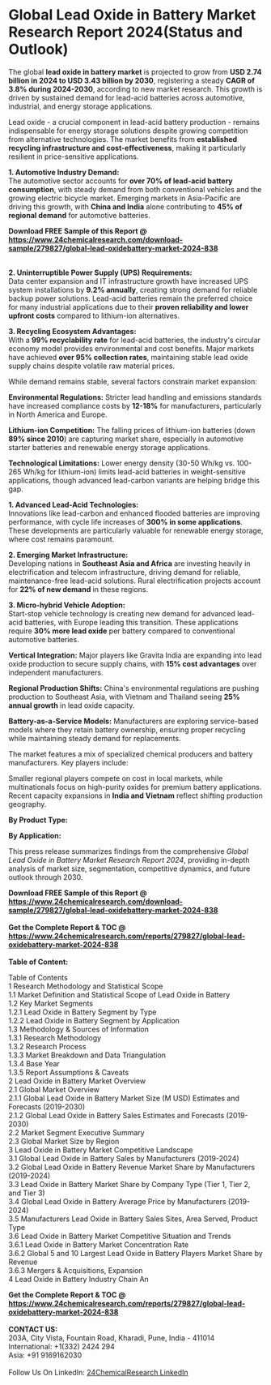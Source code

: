 <h1>Global Lead Oxide in Battery Market Research Report 2024(Status and Outlook)</h1><p>The global <strong>lead oxide in battery market</strong> is projected to grow from <strong>USD 2.74 billion in 2024 to USD 3.43 billion by 2030</strong>, registering a steady <strong>CAGR of 3.8% during 2024-2030</strong>, according to new market research. This growth is driven by sustained demand for lead-acid batteries across automotive, industrial, and energy storage applications.</p><p>Lead oxide - a crucial component in lead-acid battery production - remains indispensable for energy storage solutions despite growing competition from alternative technologies. The market benefits from <strong>established recycling infrastructure and cost-effectiveness</strong>, making it particularly resilient in price-sensitive applications.</p><p><strong>1. Automotive Industry Demand:</strong><br>
The automotive sector accounts for <strong>over 70% of lead-acid battery consumption</strong>, with steady demand from both conventional vehicles and the growing electric bicycle market. Emerging markets in Asia-Pacific are driving this growth, with <strong>China and India</strong> alone contributing to <strong>45% of regional demand</strong> for automotive batteries.</p><div><b>Download FREE Sample of this Report @ 
            <a href="https://www.24chemicalresearch.com/download-sample/279827/global-lead-oxidebattery-market-2024-838">
            https://www.24chemicalresearch.com/download-sample/279827/global-lead-oxidebattery-market-2024-838</a></b></div><br><p><strong>2. Uninterruptible Power Supply (UPS) Requirements:</strong><br>
Data center expansion and IT infrastructure growth have increased UPS system installations by <strong>9.2% annually</strong>, creating strong demand for reliable backup power solutions. Lead-acid batteries remain the preferred choice for many industrial applications due to their <strong>proven reliability and lower upfront costs</strong> compared to lithium-ion alternatives.</p><p><strong>3. Recycling Ecosystem Advantages:</strong><br>
With a <strong>99% recyclability rate</strong> for lead-acid batteries, the industry's circular economy model provides environmental and cost benefits. Major markets have achieved <strong>over 95% collection rates</strong>, maintaining stable lead oxide supply chains despite volatile raw material prices.</p><p>While demand remains stable, several factors constrain market expansion:</p><p><strong>Environmental Regulations:</strong> Stricter lead handling and emissions standards have increased compliance costs by <strong>12-18%</strong> for manufacturers, particularly in North America and Europe.</p><p><strong>Lithium-ion Competition:</strong> The falling prices of lithium-ion batteries (down <strong>89% since 2010</strong>) are capturing market share, especially in automotive starter batteries and renewable energy storage applications.</p><p><strong>Technological Limitations:</strong> Lower energy density (30-50 Wh/kg vs. 100-265 Wh/kg for lithium-ion) limits lead-acid batteries in weight-sensitive applications, though advanced lead-carbon variants are helping bridge this gap.</p><p><strong>1. Advanced Lead-Acid Technologies:</strong><br>
Innovations like lead-carbon and enhanced flooded batteries are improving performance, with cycle life increases of <strong>300% in some applications</strong>. These developments are particularly valuable for renewable energy storage, where cost remains paramount.</p><p><strong>2. Emerging Market Infrastructure:</strong><br>
Developing nations in <strong>Southeast Asia and Africa</strong> are investing heavily in electrification and telecom infrastructure, driving demand for reliable, maintenance-free lead-acid solutions. Rural electrification projects account for <strong>22% of new demand</strong> in these regions.</p><p><strong>3. Micro-hybrid Vehicle Adoption:</strong><br>
Start-stop vehicle technology is creating new demand for advanced lead-acid batteries, with Europe leading this transition. These applications require <strong>30% more lead oxide</strong> per battery compared to conventional automotive batteries.</p><p><strong>Vertical Integration:</strong> Major players like Gravita India are expanding into lead oxide production to secure supply chains, with <strong>15% cost advantages</strong> over independent manufacturers.</p><p><strong>Regional Production Shifts:</strong> China's environmental regulations are pushing production to Southeast Asia, with Vietnam and Thailand seeing <strong>25% annual growth</strong> in lead oxide capacity.</p><p><strong>Battery-as-a-Service Models:</strong> Manufacturers are exploring service-based models where they retain battery ownership, ensuring proper recycling while maintaining steady demand for replacements.</p><p>The market features a mix of specialized chemical producers and battery manufacturers. Key players include:</p><p>Smaller regional players compete on cost in local markets, while multinationals focus on high-purity oxides for premium battery applications. Recent capacity expansions in <strong>India and Vietnam</strong> reflect shifting production geography.</p><p><strong>By Product Type:</strong></p><p><strong>By Application:</strong></p><p>This press release summarizes findings from the comprehensive <em>Global Lead Oxide in Battery Market Research Report 2024</em>, providing in-depth analysis of market size, segmentation, competitive dynamics, and future outlook through 2030.</p><div><b>Download FREE Sample of this Report @ 
            <a href="https://www.24chemicalresearch.com/download-sample/279827/global-lead-oxidebattery-market-2024-838">
            https://www.24chemicalresearch.com/download-sample/279827/global-lead-oxidebattery-market-2024-838</a></b></div><br><div><b>Get the Complete Report & TOC @ 
            <a href="https://www.24chemicalresearch.com/reports/279827/global-lead-oxidebattery-market-2024-838">
            https://www.24chemicalresearch.com/reports/279827/global-lead-oxidebattery-market-2024-838</a></b></div><br>
            <b>Table of Content:</b><p>Table of Contents<br />
 1 Research Methodology and Statistical Scope<br />
 1.1 Market Definition and Statistical Scope of Lead Oxide in Battery<br />
 1.2 Key Market Segments<br />
 1.2.1 Lead Oxide in Battery Segment by Type<br />
 1.2.2 Lead Oxide in Battery Segment by Application<br />
 1.3 Methodology & Sources of Information<br />
 1.3.1 Research Methodology<br />
 1.3.2 Research Process<br />
 1.3.3 Market Breakdown and Data Triangulation<br />
 1.3.4 Base Year<br />
 1.3.5 Report Assumptions & Caveats<br />
 2 Lead Oxide in Battery Market Overview<br />
 2.1 Global Market Overview<br />
 2.1.1 Global Lead Oxide in Battery Market Size (M USD) Estimates and Forecasts (2019-2030)<br />
 2.1.2 Global Lead Oxide in Battery Sales Estimates and Forecasts (2019-2030)<br />
 2.2 Market Segment Executive Summary<br />
 2.3 Global Market Size by Region<br />
 3 Lead Oxide in Battery Market Competitive Landscape<br />
 3.1 Global Lead Oxide in Battery Sales by Manufacturers (2019-2024)<br />
 3.2 Global Lead Oxide in Battery Revenue Market Share by Manufacturers (2019-2024)<br />
 3.3 Lead Oxide in Battery Market Share by Company Type (Tier 1, Tier 2, and Tier 3)<br />
 3.4 Global Lead Oxide in Battery Average Price by Manufacturers (2019-2024)<br />
 3.5 Manufacturers Lead Oxide in Battery Sales Sites, Area Served, Product Type<br />
 3.6 Lead Oxide in Battery Market Competitive Situation and Trends<br />
 3.6.1 Lead Oxide in Battery Market Concentration Rate<br />
 3.6.2 Global 5 and 10 Largest Lead Oxide in Battery Players Market Share by Revenue<br />
 3.6.3 Mergers & Acquisitions, Expansion<br />
 4 Lead Oxide in Battery Industry Chain An</p><div><b>Get the Complete Report & TOC @ 
            <a href="https://www.24chemicalresearch.com/reports/279827/global-lead-oxidebattery-market-2024-838">
            https://www.24chemicalresearch.com/reports/279827/global-lead-oxidebattery-market-2024-838</a></b></div><br><b>CONTACT US:</b><br>
            203A, City Vista, Fountain Road, Kharadi, Pune, India - 411014<br>
            International: +1(332) 2424 294<br>
            Asia: +91 9169162030 <br><br>
            Follow Us On LinkedIn: <a href="https://www.linkedin.com/company/24chemicalresearch/">24ChemicalResearch LinkedIn</a>
